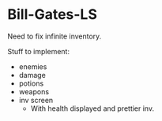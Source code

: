 # Bill-Gates-LS

Need to fix infinite inventory.

Stuff to implement:
  + enemies
  + damage
  + potions
  + weapons
  + inv screen
      - With health displayed and prettier inv.
